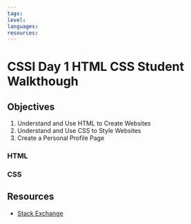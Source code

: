 ```yaml
---
tags:
level:
languages:
resources:
---
```


# CSSI Day 1 HTML CSS Student Walkthough

## Objectives

1. Understand and Use HTML to Create Websites
2. Understand and Use CSS to Style Websites
3. Create a Personal Profile Page


### HTML

### CSS

## Resources

* [Stack Exchange](http://www.stackexchange.com)
